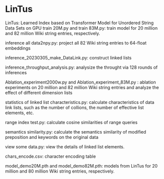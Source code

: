# LinTus
LinTus: Learned Index based on Transformer Model for Unordered String Data Sets on GPU
train 20M.py and train 83M.py: train model for 20 million  and 82 million  Wiki string entries, respectively.

inference all data2npy.py: project all 82 Wiki string entries to 64-float embeddings

inference_20230305_make_DataLink.py: construct linked lists

inference_throughput_analysis.py: analysize the throught via 128 rounds of inferences

Ablation_experiment2000w.py and Ablation_experiment_83M.py : ablation experiments on 20 million and 82 million Wiki string entries and analyze the effect of different dimension lists

statistics of linked list characteristics.py: calculate characteristics of data link lists, such as the number of collions, the number of effective list elements, etc.

range index test.py: calculate cosine similarities of range queries

semantics similarity.py: calculate the semantics similarity of modified preposition and keywords on the original data 

view some data.py: view the details of linked list elements.

chars_encode.csv: character encoding table

model_demo20M.pth and model_demo82M.pth: models from LinTus for 20 million and 80 million Wiki string entries, respectively.
